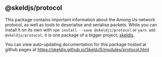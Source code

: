 ## @skeldjs/protocol

This package contains important information about the Among Us network protocol, as well as tools to deserialise and serialise packets. While you can install it on its own with `npm install --save @skeldjs/protocol` or `yarn add @skeldjs/protocol`, it is one package of a bigger project, [skeldjs](https://github.com/skeldjs/SkeldJS).

You can view auto-updating documentation for this package hosted at github pages at https://skeldjs.github.io/SkeldJS/modules/protocol.html
